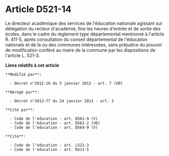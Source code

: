 # Article D521-14

Le directeur académique des services de l'éducation nationale agissant sur délégation du recteur d'académie, fixe les heures
d'entrée et de sortie des écoles, dans le cadre du règlement type départemental mentionné à l'article R. 411-5, après
consultation du conseil départemental de l'éducation nationale et de la ou des communes intéressées, sans préjudice du
pouvoir de modification conféré au maire de la commune par les dispositions de l'article L. 521-3.

**Liens relatifs à cet article**

	**Modifié par**:

	  - Décret n°2012-16 du 5 janvier 2012 - art. 7 (VD)

	**Abrogé par**:

	  - Décret n°2013-77 du 24 janvier 2013 - art. 3

	**Cité par**:

	  - Code de l'éducation - art. D561-9 (V)
	  - Code de l'éducation - art. D562-2 (VD)
	  - Code de l'éducation - art. D564-9 (V)

	**Cite**:

	  - Code de l'éducation - art. L521-3
	  - Code de l'éducation - art. R411-5
